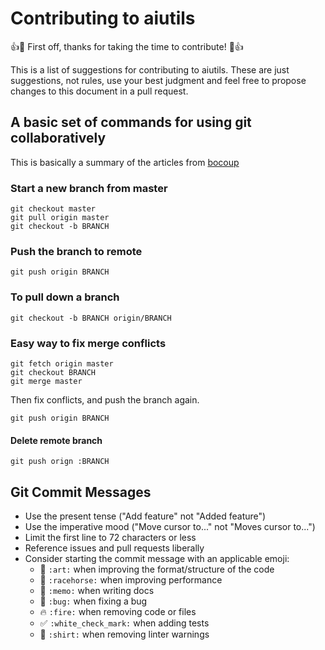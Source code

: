# Contributing to aiutils

:+1::tada: First off, thanks for taking the time to contribute! :tada::+1:

This is a list of suggestions for contributing to aiutils. These are just suggestions, not rules, use your best judgment and feel free to propose changes to this document in a pull request.

## A basic set of commands for using git collaboratively
This is basically a summary of the articles from [bocoup](https://bocoup.com/weblog/git-workflow-walkthrough-feature-branches)

### Start a new branch from master
```
git checkout master
git pull origin master
git checkout -b BRANCH
```

### Push the branch to remote
```
git push origin BRANCH
```

### To pull down a branch
```
git checkout -b BRANCH origin/BRANCH
```

### Easy way to fix merge conflicts
```
git fetch origin master
git checkout BRANCH
git merge master
```

Then fix conflicts, and push the branch again.

```
git push origin BRANCH
```

#### Delete remote branch
```
git push orign :BRANCH
```

## Git Commit Messages

* Use the present tense ("Add feature" not "Added feature")
* Use the imperative mood ("Move cursor to..." not "Moves cursor to...")
* Limit the first line to 72 characters or less
* Reference issues and pull requests liberally
* Consider starting the commit message with an applicable emoji:
    * :art: `:art:` when improving the format/structure of the code
    * :racehorse: `:racehorse:` when improving performance
    * :memo: `:memo:` when writing docs
    * :bug: `:bug:` when fixing a bug
    * :fire: `:fire:` when removing code or files
    * :white_check_mark: `:white_check_mark:` when adding tests
    * :shirt: `:shirt:` when removing linter warnings